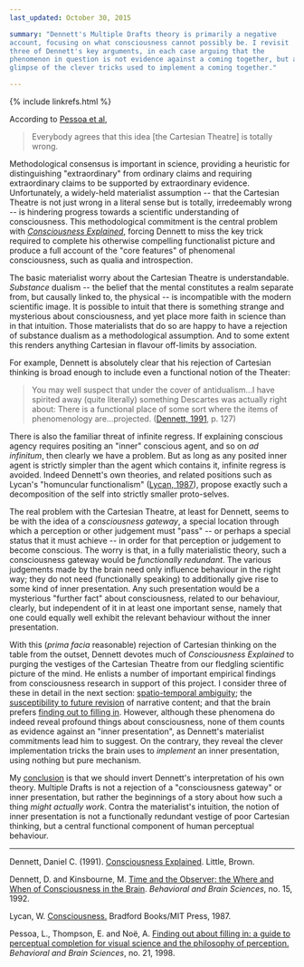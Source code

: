 ```yaml
---
last_updated: October 30, 2015

summary: "Dennett's Multiple Drafts theory is primarily a negative
account, focusing on what consciousness cannot possibly be. I revisit
three of Dennett's key arguments, in each case arguing that the
phenomenon in question is not evidence against a coming together, but a
glimpse of the clever tricks used to implement a coming together."

---
```


{% include linkrefs.html %}

According to [Pessoa et al](#pessoa98),

> Everybody agrees that this idea [the Cartesian Theatre] is totally wrong.

Methodological consensus is important in science, providing a heuristic
for distinguishing "extraordinary" from ordinary claims and requiring
extraordinary claims to be supported by extraordinary evidence.
Unfortunately, a widely-held materialist assumption -- that the
Cartesian Theatre is not just wrong in a literal sense but is totally,
irredeemably wrong -- is hindering progress towards a scientific
understanding of consciousness. This methodological commitment is the
central problem with [_Consciousness Explained_](#dennett91a), forcing
Dennett to miss the key trick required to complete his otherwise
compelling functionalist picture and produce a full account of the "core
features" of phenomenal consciousness, such as qualia and introspection.

The basic materialist worry about the Cartesian Theatre is
understandable. _Substance_ dualism -- the belief that the mental
constitutes a realm separate from, but causally linked to, the physical
-- is incompatible with the modern scientific image. It is possible to
intuit that there is something strange and mysterious about
consciousness, and yet place more faith in science than in that
intuition. Those materialists that do so are happy to have a rejection
of substance dualism as a methodological assumption. And to some extent
this renders anything Cartesian in flavour off-limits by association.

For example, Dennett is absolutely clear that his rejection of Cartesian
thinking is broad enough to include even a functional notion of the
Theater:

> You may well suspect that under the cover of antidualism...I have
> spirited away (quite literally) something Descartes was actually right
> about: There is a functional place of some sort where the items of
> phenomenology are...projected.
> ([Dennett, 1991](#dennett91a), p. 127)

There is also the familiar threat of infinite regress. If explaining
conscious agency requires positing an "inner" conscious agent, and so on
_ad infinitum_, then clearly we have a problem. But as long as any
posited inner agent is strictly simpler than the agent which contains
it, infinite regress is avoided. Indeed Dennett's own theories, and
related positions such as Lycan's "homuncular functionalism"
([Lycan, 1987](#lycan87)), propose exactly such a decomposition of the
self into strictly smaller proto-selves.

The real problem with the Cartesian Theatre, at least for Dennett, seems
to be with the idea of a _consciousness gateway_, a special location
through which a perception or other judgement must "pass" -- or perhaps
a special status that it must achieve -- in order for that perception or
judgement to become conscious. The worry is that, in a fully
materialistic theory, such a consciousness gateway would be
_functionally redundant_. The various judgements made by the brain need
only influence behaviour in the right way; they do not need
(functionally speaking) to additionally give rise to some kind of inner
presentation. Any such presentation would be a mysterious "further fact"
about consciousness, related to our behaviour, clearly, but independent
of it in at least one important sense, namely that one could equally
well exhibit the relevant behaviour without the inner presentation.

With this (_prima facia_ reasonable) rejection of Cartesian thinking on
the table from the outset, Dennett devotes much of _Consciousness
Explained_ to purging the vestiges of the Cartesian Theatre from our
fledgling scientific picture of the mind. He enlists a number of
important empirical findings from consciousness research in support of
this project. I consider three of these in detail in the next section:
[spatio-temporal ambiguity](multiple-drafts-dennett-spatio-temporal.html);
the
[susceptibility to future revision](multiple-drafts-dennett-non-monotonic.html)
of narrative content; and that the brain prefers
[finding out to filling in](multiple-drafts-dennett-finding-out.html).
However, although these phenomena do indeed reveal profound things about
consciousness, none of them counts as evidence against an "inner
presentation", as Dennett's materialist commitments lead him to suggest.
On the contrary, they reveal the clever implementation tricks the brain
uses to _implement_ an inner presentation, using nothing but pure
mechanism.

My [conclusion](multiple-drafts-functional-gateway.html) is that we
should invert Dennett's interpretation of his own theory. Multiple
Drafts is not a rejection of a "consciousness gateway" or inner
presentation, but rather the beginnings of a story about how such a
thing _might actually work_. Contra the materialist's intuition, the
notion of inner presentation is not a functionally redundant vestige of
poor Cartesian thinking, but a central functional component of human
perceptual behaviour.

- - -

<a name="dennett91a"></a>Dennett, Daniel C. (1991).
[Consciousness Explained](). Little, Brown.

<a name="dennett92"></a>Dennett, D. and Kinsbourne, M.
[Time and the Observer: the Where and When of Consciousness in the Brain]().
_Behavioral and Brain Sciences_, no. 15, 1992.

<a name="lycan87"></a>Lycan, W. [Consciousness.]() Bradford Books/MIT
Press, 1987.

<a name="pessoa98"></a>Pessoa, L., Thompson, E. and Noë, A.
[Finding out about filling in: a guide to perceptual completion for visual science and the philosophy of perception.]()
_Behavioral and Brain Sciences_, no. 21, 1998.
